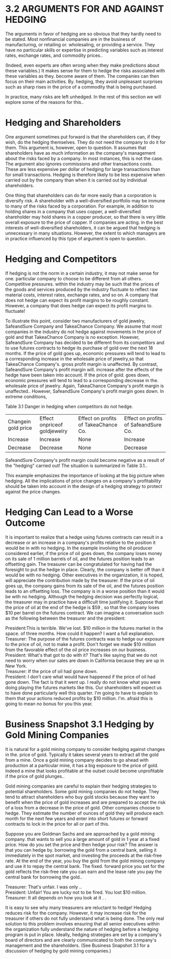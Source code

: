 # 3.2 ARGUMENTS FOR AND AGAINST HEDGING  

The arguments in favor of hedging are so obvious that they hardly need to be stated. Most nonfinancial companies are in the business of manufacturing, or retailing or. wholesaling, or providing a service. They have no particular skills or expertise in predicting variables such as interest rates, exchange rates, and commodity prices..  

(Indeed, even experts are often wrong when they make predictions about these variables.) It makes sense for them to hedge the risks associated with these variables as they. become aware of them. The companies can then focus on their main activities. By. hedging, they avoid unpleasant surprises such as sharp rises in the price of a commodity that is being purchased.  

In practice, many risks are left unhedged. In the rest of this section we will explore some of the reasons for this..  

# Hedging and Shareholders  

One argument sometimes put forward is that the shareholders can, if they wish, do the hedging themselves. They do not need the company to do it for them. This argument is, however, open to question. It assumes that shareholders have as much information as the company's management about the risks faced by a company. In most instances, this is not the case. The argument also ignores commissions and other transactions costs. These are less expensive per dollar of hedging for large transactions than for small transactions. Hedging is therefore likely to be less expensive when carried out by the company than when it is carried out by individual shareholders.  

One thing that shareholders can do far more easily than a corporation is diversify risk. A shareholder with a well-diversified portfolio may be immune to many of the risks faced by a corporation. For example, in addition to holding shares in a company that uses copper, a well-diversified shareholder may hold shares in a copper producer, so that there is very little overall exposure to the price of copper. If companies are acting. in the best interests of well-diversified shareholders, it can be argued that hedging is unnecessary in many situations. However, the extent to which managers are in practice influenced by this type of argument is open to question.  

# Hedging and Competitors  

If hedging is not the norm in a certain industry, it may not make sense for one. particular company to choose to be different from all others. Competitive pressures. within the industry may be such that the prices of the goods and services produced by the industry fluctuate to reflect raw material costs, interest rates, exchange rates, and so on. A company that does not hedge can expect its profit margins to be roughly constant. However, a company that does hedge can expect its profit margins to. fluctuate!  

To illustrate this point, consider two manufacturers of gold jewelry, SafeandSure Company and TakeaChance Company. We assume that most companies in the industry do not hedge against movements in the price of gold and that TakeaChance Company is no exception. However, SafeandSure Company has decided to be different from its competitors and to use futures contracts to hedge its purchase of gold over the next 18 months. If the price of gold goes up, economic pressures will tend to lead to a corresponding increase in the wholesale price of jewelry,so that TakeaChance Company's. gross profit margin is unaffected. By contrast, SafeandSure Company's profit margin will. increase after the effects of the hedge have been taken into account. If the price of gold. goes down, economic pressures will tend to lead to a corresponding decrease in the. wholesale price of jewelry. Again, TakeaChance Company's profit margin is unaffected.. However, SafeandSure Company's profit margin goes down. In extreme conditions,  

Table 3.1 Danger in hedging when competitors do not hedge.   


<html><body><table><tr><td>Changein gold price</td><td>Effect onpriceof goldjewelry</td><td>Effect on profits of TakeaChance Co.</td><td>Effect on profits of SafeandSure Co.</td></tr><tr><td>Increase</td><td>Increase</td><td>None</td><td>Increase</td></tr><tr><td>Decrease</td><td>Decrease</td><td>None</td><td>Decrease</td></tr></table></body></html>  

SafeandSure Company's profit margin could become negative as a result of the "hedging" carried out! The situation is summarized in Table 3.1..  

This example emphasizes the importance of looking at the big picture when hedging. All the implications of price changes on a company's profitability should be taken into account in the design of a hedging strategy to protect against the price changes.  

# Hedging Can Lead to a Worse Outcome  

It is important to realize that a hedge using futures contracts can result in a decrease or an increase in a company's profits relative to the position it would be in with no hedging. In the example involving the oil producer considered earlier, if the price of oil goes down, the company loses money on its sale of 1 million barrels of oil, and the futures position leads to an offsetting gain. The treasurer can be congratulated for having had the foresight to put the hedge in place. Clearly, the company is better off than it would be with no hedging. Other executives in the organization, it is hoped, will appreciate the contribution made by the treasurer. If the price of oil goes up, the company gains from its sale of the oil, and the futures position leads to an offsetting loss. The company is in a worse position than it would be with no hedging. Although the hedging decision was perfectly logical, the treasurer may in practice have a difficult time justifying it. Suppose that the price of oil at the end of the hedge is $\$59$ , so that the company loses $\$10$ per barrel on the futures contract. We can imagine a conversation such as the following between the treasurer and the president:  

President:This is terrible. We've lost. $\$10$ million in the futures market in the space. of three months. How could it happen? I want a full explanation.   
Treasurer: The purpose of the futures contracts was to hedge our exposure to the price of oil, not to make a profit. Don't forget we made $\$10$ million from the favorable effect of the oil price increases on our business.   
President: What's that got to do with it? That's like saying that we do not need to worry when our sales are down in California because they are up in New York.   
Treasurer: If the price of oil had gone down.   
President: I don't care what would have happened if the price of oil had gone down. The fact is that it went up. I really do not know what you were doing playing the futures markets like this. Our shareholders will expect us to have done particularly well this quarter. I'm going to have to explain to them that your actions reduced profits by $\$10$ million. I'm. afraid this is going to mean no bonus for you this year.  

# Business Snapshot 3.1 Hedging by Gold Mining Companies  

It is natural for a gold mining company to consider hedging against changes in the. price of gold. Typically it takes several years to extract all the gold from a mine. Once a gold mining company decides to go ahead with production at a particular mine, it has a big exposure to the price of gold. Indeed a mine that looks profitable at the outset could become unprofitable if the price of gold plunges..  

Gold mining companies are careful to explain their hedging strategies to potential shareholders. Some gold mining companies do not hedge. They tend to attract shareholders who buy gold stocks because they want to benefit when the price of gold increases and are prepared to accept the risk of a loss from a decrease in the price of gold. Other companies choose to hedge. They estimate the number of ounces of gold they will produce each month for the next few years and enter into short futures or forward contracts to lock in the price for all or part of this.  

Suppose you are Goldman Sachs and are approached by a gold mining company. that wants to sell you a large amount of gold in 1 year at a fixed price. How do you set the price and then hedge your risk? The answer is that you can hedge by. borrowing the gold from a central bank, selling it immediately in the spot market, and investing the proceeds at the risk-free rate. At the end of the year, you buy the gold from the gold mining company and use it to repay the central bank. The fixed. forward price you set for the gold reflects the risk-free rate you can earn and the lease rate you pay the central bank for borrowing the gold..  

Treasurer: That's unfair. I was only ..   
President: Unfair! You are lucky not to be fired. You lost $\$10$ million.   
Treasurer: It all depends on how you look at it . .  

It is easy to see why many treasurers are reluctant to hedge! Hedging reduces risk for the company. However, it may increase risk for the treasurer if others do not fully understand what is being done. The only real solution to this problem involves ensuring that all senior executives within the organization fully understand the nature of hedging before a hedging program is put in place. Ideally, hedging strategies are set by a company's board of directors and are clearly communicated to both the company's management and the shareholders. (See Business Snapshot 3.1 for a discussion of hedging by gold mining companies.)  
